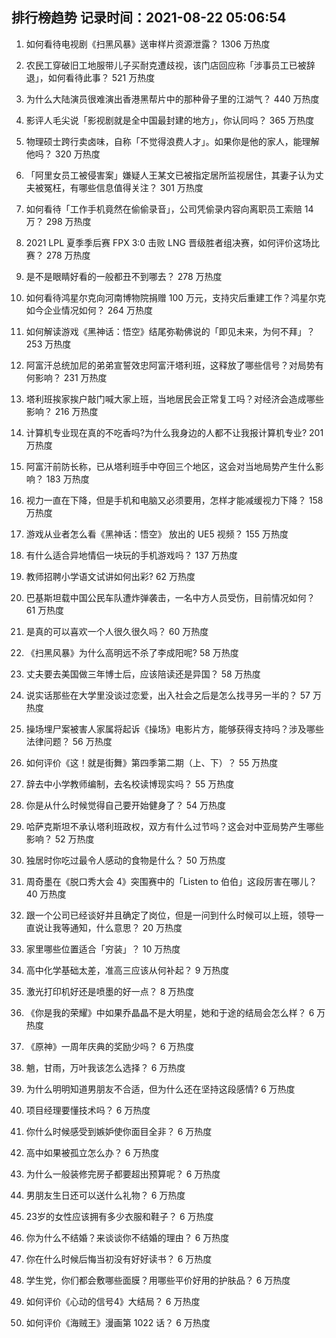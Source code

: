 
## 排行榜趋势 记录时间：2021-08-22 05:06:54
  
  1. 如何看待电视剧《扫黑风暴》送审样片资源泄露？ 1306 万热度
    
  2. 农民工穿破旧工地服带儿子买耐克遭歧视，该门店回应称「涉事员工已被辞退」，如何看待此事？ 521 万热度
    
  3. 为什么大陆演员很难演出香港黑帮片中的那种骨子里的江湖气？ 440 万热度
    
  4. 影评人毛尖说「影视剧就是全中国最封建的地方」，你认同吗？ 365 万热度
    
  5. 物理硕士跨行卖卤味，自称「不觉得浪费人才」。如果你是他的家人，能理解他吗？ 320 万热度
    
  6. 「阿里女员工被侵害案」嫌疑人王某文已被指定居所监视居住，其妻子认为丈夫被冤枉，有哪些信息值得关注？ 301 万热度
    
  7. 如何看待「工作手机竟然在偷偷录音」，公司凭偷录内容向离职员工索赔 14 万？ 298 万热度
    
  8. 2021 LPL 夏季季后赛 FPX 3:0 击败 LNG 晋级胜者组决赛，如何评价这场比赛？ 278 万热度
    
  9. 是不是眼睛好看的一般都丑不到哪去？ 278 万热度
    
  10. 如何看待鸿星尔克向河南博物院捐赠 100 万元，支持灾后重建工作？鸿星尔克如今企业情况如何？ 264 万热度
    
  11. 如何解读游戏《黑神话：悟空》结尾弥勒佛说的「即见未来，为何不拜」？ 253 万热度
    
  12. 阿富汗总统加尼的弟弟宣誓效忠阿富汗塔利班，这释放了哪些信号？对局势有何影响？ 231 万热度
    
  13. 塔利班挨家挨户敲门喊大家上班，当地居民会正常复工吗？对经济会造成哪些影响？ 216 万热度
    
  14. 计算机专业现在真的不吃香吗?为什么我身边的人都不让我报计算机专业? 201 万热度
    
  15. 阿富汗前防长称，已从塔利班手中夺回三个地区，这会对当地局势产生什么影响？ 183 万热度
    
  16. 视力一直在下降，但是手机和电脑又必须要用，怎样才能减缓视力下降？ 158 万热度
    
  17. 游戏从业者怎么看《黑神话：悟空》 放出的 UE5 视频？ 155 万热度
    
  18. 有什么适合异地情侣一块玩的手机游戏吗？ 137 万热度
    
  19. 教师招聘小学语文试讲如何出彩? 62 万热度
    
  20. 巴基斯坦载中国公民车队遭炸弹袭击，一名中方人员受伤，目前情况如何？ 61 万热度
    
  21. 是真的可以喜欢一个人很久很久吗？ 60 万热度
    
  22. 《扫黑风暴》为什么高明远不杀了李成阳呢? 58 万热度
    
  23. 丈夫要去美国做三年博士后，应该陪读还是异国？ 58 万热度
    
  24. 说实话那些在大学里没谈过恋爱，出入社会之后是怎么找寻另一半的？ 57 万热度
    
  25. 操场埋尸案被害人家属将起诉《操场》电影片方，能够获得支持吗？涉及哪些法律问题？ 56 万热度
    
  26. 如何评价《这！就是街舞》第四季第二期（上、下）？ 55 万热度
    
  27. 辞去中小学教师编制，去名校读博现实吗？ 55 万热度
    
  28. 你是从什么时候觉得自己要开始健身了？ 54 万热度
    
  29. 哈萨克斯坦不承认塔利班政权，双方有什么过节吗？这会对中亚局势产生哪些影响？ 52 万热度
    
  30. 独居时你吃过最令人感动的食物是什么？ 50 万热度
    
  31. 周奇墨在《脱口秀大会 4》突围赛中的「Listen to 伯伯」这段厉害在哪儿？ 40 万热度
    
  32. 跟一个公司已经谈好并且确定了岗位，但是一问到什么时候可以上班，领导一直说让我等通知，什么意思？ 20 万热度
    
  33. 家里哪些位置适合「穷装」？ 10 万热度
    
  34. 高中化学基础太差，准高三应该从何补起？ 9 万热度
    
  35. 激光打印机好还是喷墨的好一点？ 8 万热度
    
  36. 《你是我的荣耀》中如果乔晶晶不是大明星，她和于途的结局会怎么样？ 6 万热度
    
  37. 《原神》一周年庆典的奖励少吗？ 6 万热度
    
  38. 魈，甘雨，万叶我该怎么选择？ 6 万热度
    
  39. 为什么明明知道男朋友不合适，但为什么还在坚持这段感情? 6 万热度
    
  40. 项目经理要懂技术吗？ 6 万热度
    
  41. 你什么时候感受到嫉妒使你面目全非？ 6 万热度
    
  42. 高中如果被孤立怎么办？ 6 万热度
    
  43. 为什么一般装修完房子都要超出预算呢？ 6 万热度
    
  44. 男朋友生日还可以送什么礼物？ 6 万热度
    
  45. 23岁的女性应该拥有多少衣服和鞋子？ 6 万热度
    
  46. 你为什么不结婚？来谈谈你不结婚的理由？ 6 万热度
    
  47. 你在什么时候后悔当初没有好好读书？ 6 万热度
    
  48. 学生党，你们都会敷哪些面膜？用哪些平价好用的护肤品？ 6 万热度
    
  49. 如何评价《心动的信号4》大结局？ 6 万热度
    
  50. 如何评价《海贼王》漫画第 1022 话？ 6 万热度
    